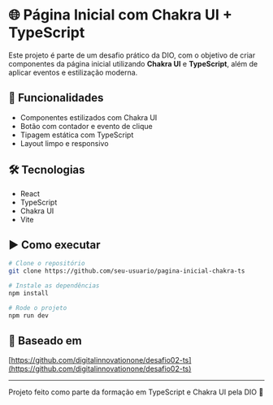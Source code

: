 # 🌐 Página Inicial com Chakra UI + TypeScript

Este projeto é parte de um desafio prático da DIO, com o objetivo de criar componentes da página inicial utilizando **Chakra UI** e **TypeScript**, além de aplicar eventos e estilização moderna.

## 🚀 Funcionalidades

- Componentes estilizados com Chakra UI
- Botão com contador e evento de clique
- Tipagem estática com TypeScript
- Layout limpo e responsivo

## 🛠 Tecnologias

- React
- TypeScript
- Chakra UI
- Vite

## ▶️ Como executar

```bash
# Clone o repositório
git clone https://github.com/seu-usuario/pagina-inicial-chakra-ts

# Instale as dependências
npm install

# Rode o projeto
npm run dev
```

## 🔗 Baseado em

[https://github.com/digitalinnovationone/desafio02-ts](https://github.com/digitalinnovationone/desafio02-ts)

---

Projeto feito como parte da formação em TypeScript e Chakra UI pela DIO 🚀